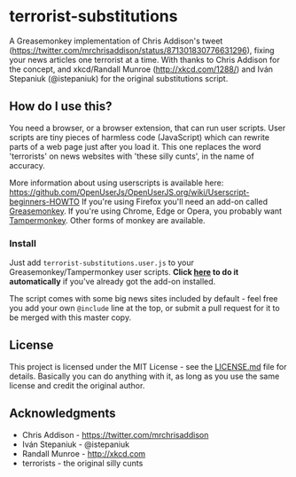 # terrorist-substitutions
A Greasemonkey implementation of Chris Addison's tweet (https://twitter.com/mrchrisaddison/status/871301830776631296), fixing your news articles one terrorist at a time. With thanks to Chris Addison for the concept, and xkcd/Randall Munroe (http://xkcd.com/1288/) and Iván Stepaniuk (@istepaniuk) for the original substitutions script.

## How do I use this?

You need a browser, or a browser extension, that can run user scripts. User scripts are tiny pieces of harmless code (JavaScript) which can rewrite parts of a web page just after you load it. This one replaces the word 'terrorists' on news websites with 'these silly cunts', in the name of accuracy.

More information about using userscripts is available here: https://github.com/OpenUserJs/OpenUserJS.org/wiki/Userscript-beginners-HOWTO If you're using Firefox you'll need an add-on called [Greasemonkey](https://addons.mozilla.org/en-GB/firefox/addon/greasemonkey/). If you're using Chrome, Edge or Opera, you probably want [Tampermonkey](https://chrome.google.com/webstore/detail/tampermonkey/dhdgffkkebhmkfjojejmpbldmpobfkfo). Other forms of monkey are available.

### Install

Just add `terrorist-substitutions.user.js` to your Greasemonkey/Tampermonkey user scripts. **Click [here](https://github.com/Vanderdecken/terrorist-substitutions/raw/master/terrorist-substitutions.user.js) to do it automatically** if you've already got the add-on installed.

The script comes with some big news sites included by default - feel free you add your own `@include` line at the top, or submit a pull request for it to be merged with this master copy.

## License

This project is licensed under the MIT License - see the [LICENSE.md](LICENSE.md) file for details. Basically you can do anything with it, as long as you use the same license and credit the original author.

## Acknowledgments

* Chris Addison - https://twitter.com/mrchrisaddison
* Iván Stepaniuk - @istepaniuk
* Randall Munroe - http://xkcd.com
* terrorists - the original silly cunts
